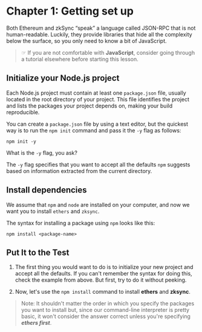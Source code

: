 # Chapter 1: Getting set up

Both Ethereum and zkSync “speak” a language called JSON-RPC that is not human-readable. Luckily, they provide libraries that hide all the complexity below the surface, so you only need to know a bit of JavaScript.

> ☞ If you are not comfortable with **JavaScript**, consider going through a tutorial elsewhere before starting this lesson.

## Initialize your Node.js project

Each Node.js project must contain at least one `package.json` file, usually located in the root directory of your project. This file identifies the project and lists the packages your project depends on, making your build reproducible.

You can create a `package.json` file by using a text editor, but the quickest way is to run the `npm init` command and pass it the `-y` flag as follows:

```shell
npm init -y
```

What is the `-y` flag, you ask?

The `-y` flag specifies that you want to accept all the defaults `npm` suggests based on information extracted from the current directory.

## Install dependencies

We assume that `npm` and `node` are installed on your computer, and now we want you to install `ethers` and `zksync`.

The syntax for installing a package using `npm` looks like this:

```shell
npm install <package-name>
```

## Put It to the Test

1. The first thing you would want to do is to initialize your new project and accept all the defaults. If you can't remember the syntax for doing this, check the example from above. But first, try to do it without peeking.

2. Now, let's use the `npm install` command to install **ethers** and **zksync**.
  > Note: It shouldn't matter the order in which you specify the packages you want to install but, since our command-line interpreter is pretty basic, it won't consider the answer correct unless you're specifying **_ethers first_**.
